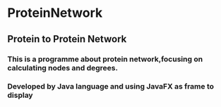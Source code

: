 # ProteinNetwork
## Protein to Protein Network
### This is a programme about protein network,focusing on calculating nodes and degrees.
### Developed by Java language and using JavaFX as frame to display
